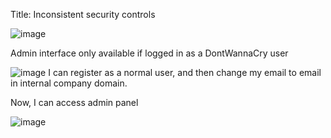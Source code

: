 Title: Inconsistent security controls

![image](https://github.com/user-attachments/assets/f4f59b79-1fb2-4744-963b-c9f5f3797944)


Admin interface only available if logged in as a DontWannaCry user 

![image](https://github.com/user-attachments/assets/1746355d-4a41-4ed2-a797-ad195f6b56f9)
I can register as a normal user, and then change my email to email in internal company domain.

Now, I can access admin panel

![image](https://github.com/user-attachments/assets/97f99e43-0546-45db-bc58-83b55563c338)
